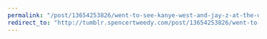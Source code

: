 ```yaml
---
permalink: "/post/13654253826/went-to-see-kanye-west-and-jay-z-at-the-united"
redirect_to: "http://tumblr.spencertweedy.com/post/13654253826/went-to-see-kanye-west-and-jay-z-at-the-united"
---
```


